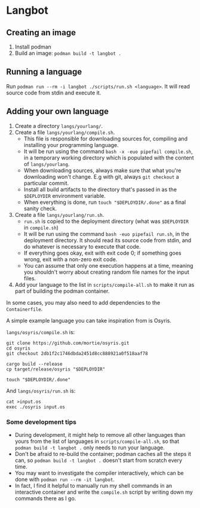 # Langbot

## Creating an image

1. Install podman
2. Build an image: `podman build -t langbot .`

## Running a language

Run `podman run --rm -i langbot ./scripts/run.sh <language>`. It will read source code
from stdin and execute it.

## Adding your own language

1. Create a directory `langs/yourlang/`.
2. Create a file `langs/yourlang/compile.sh`.
	* This file is responsible for downloading sources for, compiling and installing
	  your programming language.
	* It will be run using the command `bash -x -euo pipefail compile.sh`,
	  in a temporary working directory which is populated with the content of `langs/yourlang`.
	* When downloading sources, always make sure that what you're downloading won't change.
	  E.g with git, always `git checkout` a particular commit.
	* Install all build artifacts to the directory that's passed in as
	  the `$DEPLOYDIR` environment variable.
	* When everything is done, run `touch "$DEPLOYDIR/.done"` as a final sanity check.
3. Create a file `langs/yourlang/run.sh`.
	* `run.sh` is copied to the deployment directory (what was `$DEPLOYDIR` in `compile.sh`)
	* It will be run using the command `bash -euo pipefail run.sh`,
	  in the deployment directory. It should read its source code from stdin,
	  and do whatever is necessary to execute that code.
	* If everything goes okay, exit with exit code 0; if something goes wrong,
	  exit with a non-zero exit code.
	* You can assume that only one execution happens at a time, meaning you shouldn't worry
	  about creating random file names for the input files.
4. Add your language to the list in `scripts/compile-all.sh` to make it run
   as part of building the podman container.

In some cases, you may also need to add dependencies to the `Containerfile`.

A simple example language you can take inspiration from is Osyris.

`langs/osyris/compile.sh` is:

```shell
git clone https://github.com/mortie/osyris.git
cd osyris
git checkout 2db1f2c1746dbda2451d8cc888921a0f518aaf78

cargo build --release
cp target/release/osyris "$DEPLOYDIR"

touch "$DEPLOYDIR/.done"
```

And `langs/osyris/run.sh` is:

```
cat >input.os
exec ./osyris input.os
```

### Some development tips

* During development, it might help to remove all other languages than yours from
  the list of languages in `scripts/compile-all.sh`, so that `podman build -t langbot .`
  only needs to run your language.
* Don't be afraid to re-build the container; podman caches all the steps it can,
  so `podman build -t langbot .` doesn't start from scratch every time.
* You may want to investigate the compiler interactively, which can be done with
  `podman run --rm -it langbot`.
* In fact, I find it helpful to manually run my shell commands in an interactive
  container and write the `compile.sh` script by writing down my commands there
  as I go.

